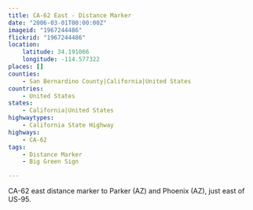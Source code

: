 ```yaml
---
title: CA-62 East - Distance Marker
date: "2006-03-01T00:00:00Z"
imageid: "1967244486"
flickrid: "1967244486"
location:
    latitude: 34.191066
    longitude: -114.577322
places: []
counties:
    - San Bernardino County|California|United States
countries:
    - United States
states:
    - California|United States
highwaytypes:
    - California State Highway
highways:
    - CA-62
tags:
    - Distance Marker
    - Big Green Sign

---
```

CA-62 east distance marker to Parker (AZ) and Phoenix (AZ), just east of US-95.